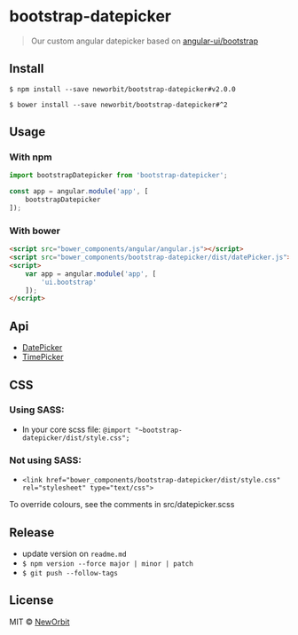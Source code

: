 # bootstrap-datepicker

> Our custom angular datepicker based on [angular-ui/bootstrap](https://github.com/angular-ui/bootstrap)


## Install

```
$ npm install --save neworbit/bootstrap-datepicker#v2.0.0
```

```
$ bower install --save neworbit/bootstrap-datepicker#^2
```


## Usage


### With npm
```js
import bootstrapDatepicker from 'bootstrap-datepicker';

const app = angular.module('app', [
    bootstrapDatepicker
]);
```


### With bower

```html
<script src="bower_components/angular/angular.js"></script>
<script src="bower_components/bootstrap-datepicker/dist/datePicker.js"></script>
<script>
    var app = angular.module('app', [
        'ui.bootstrap'
    ]);
</script>

```


## Api

- [DatePicker](https://github.com/angular-ui/bootstrap/tree/0.13.0/src/datepicker/docs)
- [TimePicker](https://github.com/angular-ui/bootstrap/tree/0.13.0/src/timepicker/docs)


## CSS

### Using SASS:
- In your core scss file: `@import "~bootstrap-datepicker/dist/style.css";`

### Not using SASS:
- `<link href="bower_components/bootstrap-datepicker/dist/style.css" rel="stylesheet" type="text/css">`

To override colours, see the comments in src/datepicker.scss


## Release

- update version on `readme.md`
- `$ npm version --force major | minor | patch`
- `$ git push --follow-tags`


## License

MIT © [NewOrbit](http://neworbit.co.uk)

